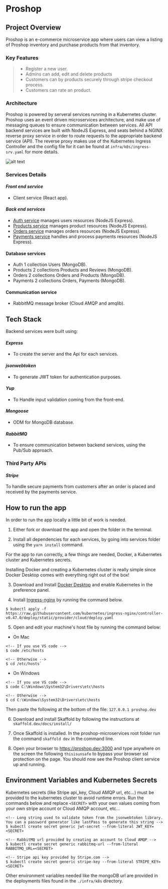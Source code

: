# **Proshop**

## **Project Overview**

Proshop is an e-commerce microservice app where users can view a listing of Proshop inventory and purchase products from that inventory.

### Key Features

> - Register a new user.
> - Admins can add, edit and delete products
> - Customers can by products securely through stripe checkout process.
> - Customers can rate an product.

### Architecture

Proshop is powered by serveral services running in a Kubernetes cluster. Proshop uses an event driven microservices architecture, and make use of messaging queues to
ensure communication between services. All API backend services are built with NodeJS Express, and seats behind a NGINX reverse proxy service in order to route requests to the appropriate backend service (API). The reverse proxy makes use of the Kubernetes Ingress Controller and the config file for it can be found at `infra/k8s/ingress-srv.yaml` for more details.

![alt text](https://github.com/guillsav/proshop-microservice/blob/main/screenshots/Screen%20Shot%202021-06-15%20at%2012.22.21%20PM.png)

### **Services Details**

#### **_Front end service_**

- Client service (React app).

#### **_Back end services_**

- [Auth service](https://github.com/guillsav/proshop-microservice/tree/main/auth) manages users resources (NodeJS Express).
- [Products service](https://github.com/guillsav/proshop-microservice/tree/main/products) manages product resources (NodeJS Express).
- [Orders service](https://github.com/guillsav/proshop-microservice/tree/main/orders) manages orders resources (NodeJS Express).
- [Payments service](https://github.com/guillsav/proshop-microservice/tree/main/payments) handles and process payments resources (NodeJS Express).

#### Database services

- Auth 1 collection Users (MongoDB).
- Products 2 collections Products and Reviews (MongoDB).
- Orders 2 collections Orders and Products (MongoDB).
- Payments 2 collections Orders, Payments (MongoDB).

#### Communication service

- RabbitMQ message broker (Cloud AMQP and amqlib).

## **Tech Stack**

Backend services were built using:

#### _Express_

- To create the server and the Api for each services.

#### _jsonwebtoken_

- To generate JWT token for authentication purposes.

#### _Yup_

- To Handle input validation coming from the front-end.

#### _Mongoose_

- ODM for MongoDB database.

#### _RabbitMQ_

- To ensure communication between backend services, using the Pub/Sub approach.

### **Third Party APIs**

#### _Stripe_

To handle secure payments from customers after an order is placed and received by the payments service.

## **How to run the app**

In order to run the app locally a little bit of work is needed.

1. Either fork or download the app and open the folder in the terminal.

2. Install all dependencies for each services, by going into services folder using the `yarn install` command.

For the app to run correctly, a few things are needed, Docker, a Kubernetes cluster and Kubernetes secrets.

Installing Docker and creating a Kubernetes cluster is really simple since Docker Desktop comes with everything right out of the box!

3. Download and Install [Docker Desktop](https://www.docker.com/products/docker-desktop) and enable Kubernetes in the preference panel.

4. Install [Ingress-nginx](https://kubernetes.github.io/ingress-nginx/deploy/#docker-desktop) by running the command below.

```console
$ kubectl apply -f https://raw.githubusercontent.com/kubernetes/ingress-nginx/controller-v0.47.0/deploy/static/provider/cloud/deploy.yaml
```

5. Open and edit your machine's host file by running the command below:

- On Mac

```console
<!-- If you use VS code -->
$ code /etc/hosts

<!-- Otherwise -->
$ cd /etc/hosts`

```

- On Windows

```console
<!-- If you use VS code -->
$ code C:\Windows\System32\Drivers\etc\hosts

<!-- Otherwise -->
$ cd C:\Windows\System32\Drivers\etc\hosts
```

Then paste the following at the bottom of the file: `127.0.0.1 proshop.dev`

6. Download and install Skaffold by following the instructions at `skaffold.dev/docs/install/`

7. Once Skaffold is installed. In the proshop-microservices root folder run the command `skaffold dev` in the command line.

8. Open your browser to https://proshop.dev:3000 and type anywhere on the screen the following `thisisunsafe` to bypass your browser ssl protection on the page. You should now see the Proshop client service up and running.

## **Environment Variables and Kubernetes Secrets**

Kubernetes secrets (like Stripe api_key, Cloud AMQP url, etc...) must be provided to the kubernetes cluster to avoid runtime errors. Run the commands below and replace `<SECRET>` with your own values coming from your own stripe account or Cloud AMQP account, etc...

```console
<!-- Long string used to validate token from the jsonwebtoken library. You can a password generator like lastPass to generate this string -->
$ kubectl create secret generic jwt-secret --from-literal JWT_KEY=<SECRET>

<!-- RabbitMQ url provided by creating an account to Cloud AMQP -->
$ kubectl create secret generic rabbitmq-url --from-literal RABBITMQ_URL=<SECRET>

<!-- Stripe api key provided by Stripe.com -->
$ kubectl create secret generic stripe-key --from-literal STRIPE_KEY=<SECRET>

```

Other environment variables needed like the mongoDB url are provided in the deployments files found in the `./infra/k8s` directory.
